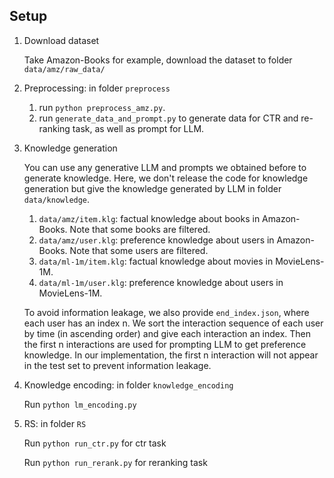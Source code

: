 ## Setup

1. Download dataset
   
   Take Amazon-Books for example, download the dataset to folder `data/amz/raw_data/`
2. Preprocessing: in folder `preprocess`
   1. run `python preprocess_amz.py`.
   2. run `generate_data_and_prompt.py` to generate data for CTR and re-ranking task, as well as prompt for LLM.
   
3. Knowledge generation

   You can use any generative LLM and prompts we obtained before to generate knowledge. Here, we don't release the code for knowledge generation but give the knowledge generated by LLM in folder `data/knowledge`.
   1. `data/amz/item.klg`: factual knowledge about books in Amazon-Books. Note that some books are filtered.
   2. `data/amz/user.klg`: preference knowledge about users in Amazon-Books. Note that some users are filtered.
   3. `data/ml-1m/item.klg`: factual knowledge about movies in MovieLens-1M.
   4. `data/ml-1m/user.klg`: preference knowledge about users in MovieLens-1M. 
   
   To avoid information leakage, we also provide `end_index.json`, where each user has an index n. We sort the interaction sequence of each user by time (in ascending order) and give each interaction an index. Then the first n interactions are used for prompting LLM to get preference knowledge. In our implementation, the first n interaction will not appear in the test set to prevent information leakage.

4. Knowledge encoding: in folder `knowledge_encoding`

   Run `python lm_encoding.py`
5. RS: in folder `RS`

   Run `python run_ctr.py` for ctr task

   Run `python run_rerank.py` for reranking task
